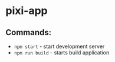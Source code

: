 # pixi-app

## Commands:

-   `npm start` - start development server
-   `npm run build` - starts build application
